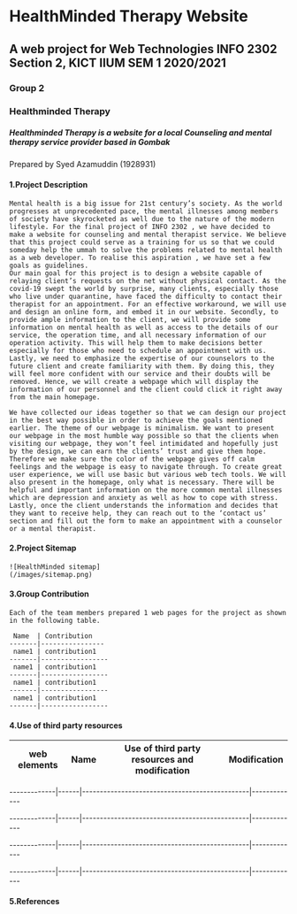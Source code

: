 # HealthMinded Therapy Website
## A web project for Web Technologies INFO 2302 Section 2, KICT IIUM  SEM 1 2020/2021
### Group 2
### Healthminded Therapy
##### Healthminded Therapy is a website for a local Counseling and mental therapy service provider based in Gombak 

Prepared by Syed Azamuddin \(1928931\) 


#### 1.**Project Description**
    Mental health is a big issue for 21st century’s society. As the world progresses at unprecedented pace, the mental illnesses among members of society have skyrocketed as well due to the nature of the modern lifestyle. For the final project of INFO 2302 , we have decided to make a website for counseling and mental therapist service. We believe that this project could serve as a training for us so that we could someday help the ummah to solve the problems related to mental health as a web developer. To realise this aspiration , we have set a few goals as guidelines.
	Our main goal for this project is to design a website capable of relaying client’s requests on the net without physical contact. As the covid-19 swept the world by surprise, many clients, especially those who live under quarantine, have faced the difficulty to contact their therapist for an appointment. For an effective workaround, we will use and design an online form, and embed it in our website. Secondly, to provide ample information to the client, we will provide some information on mental health as well as access to the details of our service, the operation time, and all necessary information of our operation activity. This will help them to make decisions better especially for those who need to schedule an appointment with us. Lastly, we need to emphasize the expertise of our counselors to the future client and create familiarity with them. By doing this, they will feel more confident with our service and their doubts will be removed. Hence, we will create a webpage which will display the information of our personnel and the client could click it right away from the main homepage.

	We have collected our ideas together so that we can design our project in the best way possible in order to achieve the goals mentioned earlier. The theme of our webpage is minimalism. We want to present our webpage in the most humble way possible so that the clients when visiting our webpage, they won’t feel intimidated and hopefully just by the design, we can earn the clients’ trust and give them hope. Therefore we make sure the color of the webpage gives off calm feelings and the webpage is easy to navigate through. To create great user experience, we will use basic but various web tech tools. We will also present in the homepage, only what is necessary. There will be helpful and important information on the more common mental illnesses which are depression and anxiety as well as how to cope with stress. Lastly, once the client understands the information and decides that they want to receive help, they can reach out to the ‘contact us’ section and fill out the form to make an appointment with a counselor or a mental therapist. 

#### 2.**Project Sitemap**

    ![HealthMinded sitemap]
    (/images/sitemap.png)
   
#### 3.**Group Contribution**

    Each of the team members prepared 1 web pages for the project as shown in the following table.
    
     Name  | Contribution  
    -------|----------------
     name1 | contribution1 
    -------|-----------------
     name1 | contribution1 
    -------|-----------------
     name1 | contribution1 
    -------|-----------------
     name1 | contribution1 
    -------|-----------------



#### 4.**Use of third party resources**
web elements | Name | Use of third party resources and modification | Modification
-------------|------|-----------------------------------------------|-------------
                                                                     
-------------|------|-----------------------------------------------|-------------
            
-------------|------|-----------------------------------------------|-------------
          
-------------|------|-----------------------------------------------|-------------
           
-------------|------|-----------------------------------------------|-------------



#### 5.**References**






